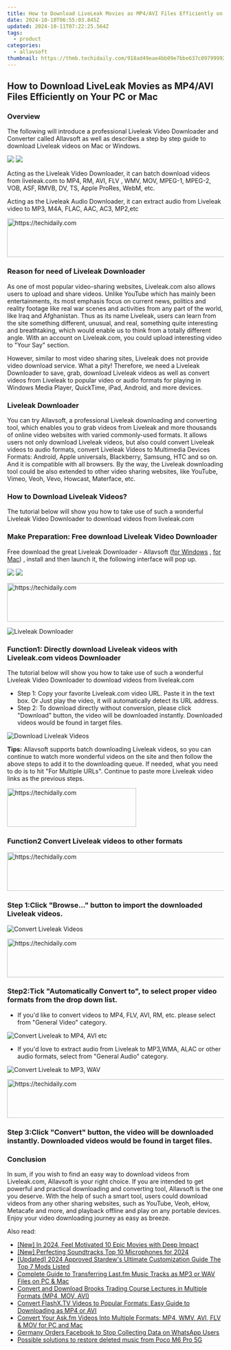 ```yaml
---
title: How to Download LiveLeak Movies as MP4/AVI Files Efficiently on Your PC or Mac
date: 2024-10-10T06:55:03.845Z
updated: 2024-10-11T07:22:25.564Z
tags:
  - product
categories:
  - allavsoft
thumbnail: https://thmb.techidaily.com/918ad49eae4bb09e7bbe637c097999923379261d114b5800bdb87d98b552aa6d.jpg
---
```


## How to Download LiveLeak Movies as MP4/AVI Files Efficiently on Your PC or Mac

### Overview

The following will introduce a professional Liveleak Video Downloader and Converter called Allavsoft as well as describes a step by step guide to download Liveleak videos on Mac or Windows.

[![](https://www.allavsoft.com/how-to/../images/how-to/free-download-win.jpg)](https://tools.techidaily.com/allavsoft/products/) [![](https://www.allavsoft.com/how-to/../images/how-to/free-download-mac.jpg)](https://tools.techidaily.com/allavsoft/products/)

Acting as the Liveleak Video Downloader, it can batch download videos from liveleak.com to MP4, RM, AVI, FLV , WMV, MOV, MPEG-1, MPEG-2, VOB, ASF, RMVB, DV, TS, Apple ProRes, WebM, etc.

Acting as the Liveleak Audio Downloader, it can extract audio from Liveleak video to MP3, M4A, FLAC, AAC, AC3, MP2,etc

<!-- affiliate ads begin -->
<a href="https://aligracehair.sjv.io/c/5597632/2027195/19272" target="_top" id="2027195">
  <img src="//a.impactradius-go.com/display-ad/19272-2027195" border="0" alt="https://techidaily.com" width="728" height="90"/>
</a>
<img height="0" width="0" src="https://aligracehair.sjv.io/i/5597632/2027195/19272" style="position:absolute;visibility:hidden;" border="0" />
<!-- affiliate ads end -->

### Reason for need of Liveleak Downloader

As one of most popular video-sharing websites, Liveleak.com also allows users to upload and share videos. Unlike YouTube which has mainly been entertainments, its most emphasis focus on current news, politics and reality footage like real war scenes and activities from any part of the world, like Iraq and Afghanistan. Thus as its name Liveleak, users can learn from the site something different, unusual, and real, something quite interesting and breathtaking, which would enable us to think from a totally different angle. With an account on Liveleak.com, you could upload interesting video to "Your Say" section.

However, similar to most video sharing sites, Liveleak does not provide video download service. What a pity! Therefore, we need a Liveleak Downloader to save, grab, download Liveleak videos as well as convert videos from Liveleak to popular video or audio formats for playing in Windows Media Player, QuickTime, iPad, Android, and more devices.

### Liveleak Downloader

You can try Allavsoft, a professional Liveleak downloading and converting tool, which enables you to grab videos from Liveleak and more thousands of online video websites with varied commonly-used formats. It allows users not only download Liveleak videos, but also could convert Liveleak videos to audio formats, convert Liveleak Videos to Multimedia Devices Formats: Android, Apple universals, Blackberry, Samsung, HTC and so on. And it is compatible with all browsers. By the way, the Liveleak downloading tool could be also extended to other video sharing websites, like YouTube, Vimeo, Veoh, Vevo, Howcast, Materface, etc.

### How to Download Liveleak Videos?

The tutorial below will show you how to take use of such a wonderful Liveleak Video Downloader to download videos from liveleak.com

### Make Preparation: Free download Liveleak Video Downloader

Free download the great Liveleak Downloader - Allavsoft ([for Windows](https://tools.techidaily.com/allavsoft/products/) , [for Mac](https://tools.techidaily.com/allavsoft/products/)) , install and then launch it, the following interface will pop up.

[![](https://www.allavsoft.com/how-to/../images/how-to/free-download-win.jpg)](https://tools.techidaily.com/allavsoft/products/) [![](https://www.allavsoft.com/how-to/../images/how-to/free-download-mac.jpg)](https://tools.techidaily.com/allavsoft/products/)

<!-- affiliate ads begin -->
<a href="https://ephamedtechinc.pxf.io/c/5597632/2137205/26400" target="_top" id="2137205">
  <img src="//a.impactradius-go.com/display-ad/26400-2137205" border="0" alt="https://techidaily.com" width="728" height="90"/>
</a>
<img height="0" width="0" src="https://ephamedtechinc.pxf.io/i/5597632/2137205/26400" style="position:absolute;visibility:hidden;" border="0" />
<!-- affiliate ads end -->

![Liveleak Downloader](https://www.allavsoft.com/how-to/../images/allavsoft/screen-shot-600.jpg)

### Function1: Directly download Liveleak videos with Liveleak.com videos Downloader

The tutorial below will show you how to take use of such a wonderful Liveleak Video Downloader to download videos from liveleak.com

* Step 1: Copy your favorite Liveleak.com video URL. Paste it in the text box. Or Just play the video, it will automatically detect its URL address.
* Step 2: To download directly without conversion, please click "Download" button, the video will be downloaded instantly. Downloaded videos would be found in target files.

![Download Liveleak Videos](https://www.allavsoft.com/how-to/../images/how-to/liveleak-downloader/download-liveleak-videos.jpg)

**Tips:** Allavsoft supports batch downloading Liveleak videos, so you can continue to watch more wonderful videos on the site and then follow the above steps to add it to the downloading queue. If needed, what you need to do is to hit "For Multiple URLs". Continue to paste more Liveleak video links as the previous steps.

<!-- affiliate ads begin -->
<a href="https://aidotcom.pxf.io/c/5597632/2129042/19576" target="_top" id="2129042">
  <img src="//a.impactradius-go.com/display-ad/19576-2129042" border="0" alt="https://techidaily.com" width="300" height="90"/>
</a>
<img height="0" width="0" src="https://aidotcom.pxf.io/i/5597632/2129042/19576" style="position:absolute;visibility:hidden;" border="0" />
<!-- affiliate ads end -->

### Function2 Convert Liveleak videos to other formats

<!-- affiliate ads begin -->
<a href="https://laganoo.pxf.io/c/5597632/1528703/16446" target="_top" id="1528703">
  <img src="//a.impactradius-go.com/display-ad/16446-1528703" border="0" alt="https://techidaily.com" width="728" height="90"/>
</a>
<img height="0" width="0" src="https://laganoo.pxf.io/i/5597632/1528703/16446" style="position:absolute;visibility:hidden;" border="0" />
<!-- affiliate ads end -->

### Step 1:Click "Browse..." button to import the downloaded Liveleak videos.

![Convert Liveleak Videos](https://www.allavsoft.com/how-to/../images/how-to/liveleak-downloader/convert-liveleak-videos.jpg)

<!-- affiliate ads begin -->
<a href="https://appsumo.8odi.net/c/5597632/2151854/7443" target="_top" id="2151854">
  <img src="//a.impactradius-go.com/display-ad/7443-2151854" border="0" alt="https://techidaily.com" width="600" height="90"/>
</a>
<img height="0" width="0" src="https://appsumo.8odi.net/i/5597632/2151854/7443" style="position:absolute;visibility:hidden;" border="0" />
<!-- affiliate ads end -->

### Step2:Tick "Automatically Convert to", to select proper video formats from the drop down list.

* If you'd like to convert videos to MP4, FLV, AVI, RM, etc. please select from "General Video" category.

![Convert Liveleak to MP4, AVI etc](https://www.allavsoft.com/how-to/../images/how-to/liveleak-downloader/convert-liveleak-to-mp4-avi.jpg)

* If you'd love to extract audio from Liveleak to MP3,WMA, ALAC or other audio formats, select from "General Audio" category.

![Convert Liveleak to MP3, WAV](https://www.allavsoft.com/how-to/../images/how-to/liveleak-downloader/liveleak-to-mp3-wav.jpg)

<!-- affiliate ads begin -->
<a href="https://unicoeye.pxf.io/c/5597632/2134235/18498" target="_top" id="2134235">
  <img src="//a.impactradius-go.com/display-ad/18498-2134235" border="0" alt="https://techidaily.com" width="728" height="90"/>
</a>
<img height="0" width="0" src="https://unicoeye.pxf.io/i/5597632/2134235/18498" style="position:absolute;visibility:hidden;" border="0" />
<!-- affiliate ads end -->

### Step 3:Click "Convert" button, the video will be downloaded instantly. Downloaded videos would be found in target files.

### Conclusion

In sum, if you wish to find an easy way to download videos from Liveleak.com, Allavsoft is your right choice. If you are intended to get powerful and practical downloading and converting tool, Allavsoft is the one you deserve. With the help of such a smart tool, users could download videos from any other sharing websites, such as YouTube, Veoh, eHow, Metacafe and more, and playback offline and play on any portable devices. Enjoy your video downloading journey as easy as breeze.

<ins class="adsbygoogle"
     style="display:block"
     data-ad-format="autorelaxed"
     data-ad-client="ca-pub-7571918770474297"
     data-ad-slot="1223367746"></ins>

<ins class="adsbygoogle"
     style="display:block"
     data-ad-client="ca-pub-7571918770474297"
     data-ad-slot="8358498916"
     data-ad-format="auto"
     data-full-width-responsive="true"></ins>

<span class="atpl-alsoreadstyle">Also read:</span>
<div><ul>
<li><a href="https://fox-blue.techidaily.com/new-in-2024-feel-motivated-10-epic-movies-with-deep-impact/"><u>[New] In 2024, Feel Motivated 10 Epic Movies with Deep Impact</u></a></li>
<li><a href="https://article-files.techidaily.com/new-perfecting-soundtracks-top-10-microphones-for-2024/"><u>[New] Perfecting Soundtracks Top 10 Microphones for 2024</u></a></li>
<li><a href="https://visual-screen-recording.techidaily.com/updated-2024-approved-stardews-ultimate-customization-guide-the-top-7-mods-listed/"><u>[Updated] 2024 Approved Stardew's Ultimate Customization Guide The Top 7 Mods Listed</u></a></li>
<li><a href="https://win-fantastic.techidaily.com/complete-guide-to-transferring-lastfm-music-tracks-as-mp3-or-wav-files-on-pc-and-mac/"><u>Complete Guide to Transferring Last.fm Music Tracks as MP3 or WAV Files on PC & Mac</u></a></li>
<li><a href="https://win-fantastic.techidaily.com/convert-and-download-brooks-trading-course-lectures-in-multiple-formats-mp4-mov-avi/"><u>Convert and Download Brooks Trading Course Lectures in Multiple Formats (MP4, MOV, AVI)</u></a></li>
<li><a href="https://win-fantastic.techidaily.com/convert-flashxtv-videos-to-popular-formats-easy-guide-to-downloading-as-mp4-or-avi/"><u>Convert FlashX.TV Videos to Popular Formats: Easy Guide to Downloading as MP4 or AVI</u></a></li>
<li><a href="https://win-fantastic.techidaily.com/convert-your-askfm-videos-into-multiple-formats-mp4-wmv-avi-flv-and-mov-for-pc-and-mac/"><u>Convert Your Ask.fm Videos Into Multiple Formats: MP4, WMV, AVI, FLV & MOV for PC and Mac</u></a></li>
<li><a href="https://facebook.techidaily.com/germany-orders-facebook-to-stop-collecting-data-on-whatsapp-users/"><u>Germany Orders Facebook to Stop Collecting Data on WhatsApp Users</u></a></li>
<li><a href="https://review-topics.techidaily.com/possible-solutions-to-restore-deleted-music-from-poco-m6-pro-5g-by-fonelab-android-recover-music/"><u>Possible solutions to restore deleted music from Poco M6 Pro 5G</u></a></li>
</ul></div>

